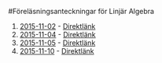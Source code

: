 #Föreläsningsanteckningar för Linjär Algebra

1. [2015-11-02](https://github.com/erikdsjostrom/Kurser/blob/master/Linjär%20Algebra/F1/f1.pdf) - [Direktlänk](https://github.com/erikdsjostrom/Kurser/raw/master/Linjär%20Algebra/F1/f1.pdf)
2. [2015-11-04](https://github.com/erikdsjostrom/Kurser/blob/master/Linjär%20Algebra/F2/f2.pdf) - [Direktlänk](https://github.com/erikdsjostrom/Kurser/raw/master/Linjär%20Algebra/F2/f2.pdf)
3. [2015-11-05](https://github.com/erikdsjostrom/Kurser/blob/master/Linjär%20Algebra/F3/f3.pdf) - [Direktlänk](https://github.com/erikdsjostrom/Kurser/raw/master/Linjär%20Algebra/F3/f3.pdf)
4. [2015-11-10](https://github.com/erikdsjostrom/Kurser/blob/master/Linjär%20Algebra/F4/f4.pdf) -
[Direktlänk](https://github.com/erikdsjostrom/Kurser/raw/master/Linjär%20Algebra/F4/f4.pdf)
